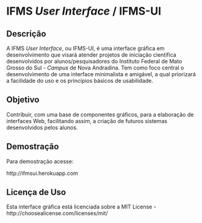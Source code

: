 <h1>IFMS <i>User Interface</i> / IFMS-UI</h1>

<h2>Descrição</h2>

<p>A IFMS <i>User Interface</i>, ou IFMS-UI, é uma interface gráfica em desenvolvimento que visará atender projetos de 
iniciação científica desenvolvidos por alunos/pesquisadores do Instituto Federal de Mato Grosso do Sul - <i>Campus</i> de Nova 
Andradina. Tem como foco central o desenvolvimento de uma interface minimalista e amigável, a qual priorizará a
facilidade do uso e os princípios básicos de usabilidade.</p>

<h2>Objetivo</h2>

<p>Contribuir, com uma base de componentes gráficos, para a elaboração de interfaces Web, facilitando assim, a criação 
de futuros sistemas desenvolvidos pelos alunos.</p>

<h2>Demostração</h2>

<p>Para demostração acesse:</p>
<p>http://ifmsui.herokuapp.com</p>

<h2>Licença de Uso</h2>
<p>Esta interface gráfica está licenciada sobre a MIT License - http://choosealicense.com/licenses/mit/</p>


